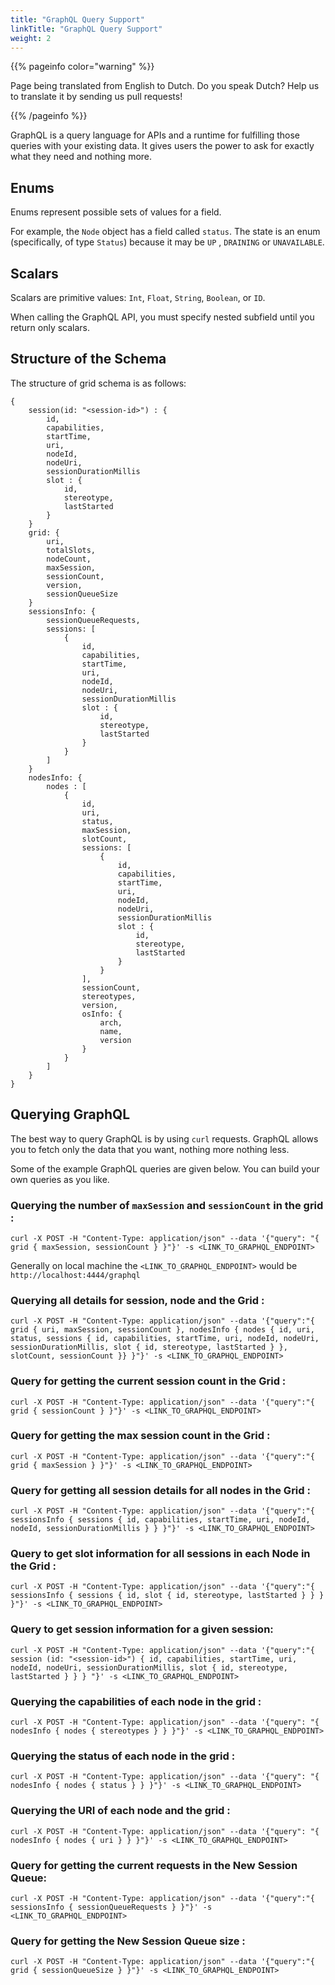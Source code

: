 ```yaml
---
title: "GraphQL Query Support"
linkTitle: "GraphQL Query Support"
weight: 2
---
```


{{% pageinfo color="warning" %}}
<p class="lead">
   <i class="fas fa-language display-4"></i> 
   Page being translated from 
   English to Dutch. Do you speak Dutch? Help us to translate
   it by sending us pull requests!
</p>
{{% /pageinfo %}}

GraphQL is a query language for APIs and a runtime for fulfilling those queries 
with your existing data. It gives users the power to ask for exactly what they need and nothing more.

## Enums
Enums represent possible sets of values for a field.

For example, the `Node` object has a field called `status`. The state is an enum 
(specifically, of type `Status`) because it may be `UP` , `DRAINING` or `UNAVAILABLE`.

## Scalars
Scalars are primitive values: `Int`, `Float`, `String`, `Boolean`, or `ID`.

When calling the GraphQL API, you must specify nested subfield until you return only scalars.


## Structure of the Schema
The structure of grid schema is as follows:

```shell
{
    session(id: "<session-id>") : {
        id,
        capabilities,
        startTime,
        uri,
        nodeId,
        nodeUri,
        sessionDurationMillis
        slot : {
            id,
            stereotype,
            lastStarted
        }
    }
    grid: {
        uri,
        totalSlots,
        nodeCount,
        maxSession,
        sessionCount,
        version,
        sessionQueueSize
    }
    sessionsInfo: {
        sessionQueueRequests,
        sessions: [
            {
                id,
                capabilities,
                startTime,
                uri,
                nodeId,
                nodeUri,
                sessionDurationMillis
                slot : {
                    id,
                    stereotype,
                    lastStarted
                }
            }
        ]
    }
    nodesInfo: {
        nodes : [
            {
                id,
                uri,
                status,
                maxSession,
                slotCount,
                sessions: [
                    {
                        id,
                        capabilities,
                        startTime,
                        uri,
                        nodeId,
                        nodeUri,
                        sessionDurationMillis
                        slot : {
                            id,
                            stereotype,
                            lastStarted
                        }
                    }
                ],
                sessionCount,
                stereotypes,
                version,
                osInfo: {
                    arch,
                    name,
                    version
                }
            }
        ]
    }
}
```

## Querying GraphQL

The best way to query GraphQL is by using `curl` requests. GraphQL allows you to 
fetch only the data that you want, nothing more nothing less.

Some of the example GraphQL queries are given below. You can build your own 
queries as you like.

### Querying the number of `maxSession` and `sessionCount` in the grid :

```shell
curl -X POST -H "Content-Type: application/json" --data '{"query": "{ grid { maxSession, sessionCount } }"}' -s <LINK_TO_GRAPHQL_ENDPOINT>
```

Generally on local machine the `<LINK_TO_GRAPHQL_ENDPOINT>` would be `http://localhost:4444/graphql`

### Querying all details for session, node and the Grid :

```shell
curl -X POST -H "Content-Type: application/json" --data '{"query":"{ grid { uri, maxSession, sessionCount }, nodesInfo { nodes { id, uri, status, sessions { id, capabilities, startTime, uri, nodeId, nodeUri, sessionDurationMillis, slot { id, stereotype, lastStarted } }, slotCount, sessionCount }} }"}' -s <LINK_TO_GRAPHQL_ENDPOINT>
```

### Query for getting the current session count in the Grid :

```shell
curl -X POST -H "Content-Type: application/json" --data '{"query":"{ grid { sessionCount } }"}' -s <LINK_TO_GRAPHQL_ENDPOINT>
```

### Query for getting the max session count in the Grid :

```shell
curl -X POST -H "Content-Type: application/json" --data '{"query":"{ grid { maxSession } }"}' -s <LINK_TO_GRAPHQL_ENDPOINT>
```

### Query for getting all session details for all nodes in the Grid :

```shell
curl -X POST -H "Content-Type: application/json" --data '{"query":"{ sessionsInfo { sessions { id, capabilities, startTime, uri, nodeId, nodeId, sessionDurationMillis } } }"}' -s <LINK_TO_GRAPHQL_ENDPOINT>
```

### Query to get slot information for all sessions in each Node in the Grid :

```shell
curl -X POST -H "Content-Type: application/json" --data '{"query":"{ sessionsInfo { sessions { id, slot { id, stereotype, lastStarted } } } }"}' -s <LINK_TO_GRAPHQL_ENDPOINT>
```

### Query to get session information for a given session:

```shell
curl -X POST -H "Content-Type: application/json" --data '{"query":"{ session (id: "<session-id>") { id, capabilities, startTime, uri, nodeId, nodeUri, sessionDurationMillis, slot { id, stereotype, lastStarted } } } "}' -s <LINK_TO_GRAPHQL_ENDPOINT>
```

### Querying the capabilities of each node in the grid :

```shell
curl -X POST -H "Content-Type: application/json" --data '{"query": "{ nodesInfo { nodes { stereotypes } } }"}' -s <LINK_TO_GRAPHQL_ENDPOINT>
```

### Querying the status of each node in the grid :

```shell
curl -X POST -H "Content-Type: application/json" --data '{"query": "{ nodesInfo { nodes { status } } }"}' -s <LINK_TO_GRAPHQL_ENDPOINT>
```

### Querying the URI of each node and the grid :

```shell
curl -X POST -H "Content-Type: application/json" --data '{"query": "{ nodesInfo { nodes { uri } } }"}' -s <LINK_TO_GRAPHQL_ENDPOINT>
```

### Query for getting the current requests in the New Session Queue:

```shell
curl -X POST -H "Content-Type: application/json" --data '{"query":"{ sessionsInfo { sessionQueueRequests } }"}' -s <LINK_TO_GRAPHQL_ENDPOINT>
```

### Query for getting the New Session Queue size :

```shell
curl -X POST -H "Content-Type: application/json" --data '{"query":"{ grid { sessionQueueSize } }"}' -s <LINK_TO_GRAPHQL_ENDPOINT>
```
